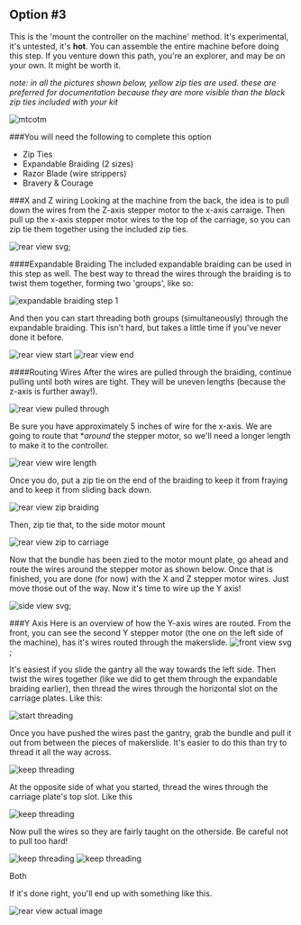 ## Option #3 
This is the 'mount the controller on the machine' method. It's experimental, it's untested, it's **hot**. You can assemble the entire machine before doing this step. If you venture down this path, you're an explorer, and may be on your own. It might be worth it.


_note: in all the pictures shown below, yellow zip ties are used. these are preferred for documentation because they are more visible than the black zip ties included with your kit_

![mtcotm](wiring/68-so_wiring-067.jpg)

###You will need the following to complete this option

* Zip Ties
* Expandable Braiding (2 sizes)
* Razor Blade (wire strippers)
* Bravery & Courage

###X and Z wiring 
Looking at the machine from the back, the idea is to pull down the wires from the Z-axis stepper motor to the x-axis carraige. Then pull up the x-axis stepper motor wires to the top of the carriage, so you can zip tie them together using the included zip ties. 

![rear view svg](wiring/wiring_3_rearview.svg);


####Expandable Braiding
The included expandable braiding can be used in this step as well. The best way to thread the wires through the braiding is to twist them together, forming two 'groups', like so:

![expandable braiding step 1](wiring/38-so_wiring-037.jpg)

And then you can start threading both groups (simultaneously) through the expandable braiding. This isn't hard, but takes a little time if you've never done it before. 

![rear view start](wiring/39-so_wiring-038.jpg) ![rear view end](wiring/40-so_wiring-039.jpg)


####Routing Wires
After the wires are pulled through the braiding, continue pulling until both wires are tight. They will be uneven lengths (because the z-axis is further away!).

![rear view pulled through](wiring/43-so_wiring-042.jpg)

Be sure you have approximately 5 inches of wire for the x-axis. We are going to route that **around* the stepper motor, so we'll need a longer length to make it to the controller.

![rear view wire length](wiring/46-so_wiring-045.jpg)

Once you do, put a zip tie on the end of the braiding to keep it from fraying and to keep it from sliding back down. 

![rear view zip braiding](wiring/44-so_wiring-043.jpg)

Then, zip tie that, to the side motor mount

![rear view zip to carriage](wiring/47-so_wiring-046.jpg)

Now that the bundle has been zied to the motor mount plate, go ahead and route the wires around the stepper motor as shown below. Once that is finished, you are done (for now) with the X and Z stepper motor wires. Just move those out of the way. Now it's time to wire up the Y axis!

![side view svg](wiring/wiring_3_sideview.svg);

###Y Axis
Here is an overview of how the Y-axis wires are routed. From the front, you can see the second Y stepper motor (the one on the left side of the machine), has it's wires routed through the makerslide. 
![front view svg](wiring/wiring_3_frontview.svg);

It's easiest if you slide the gantry all the way towards the left side. Then twist the wires together (like we did to get them through the expandable braiding earlier), then thread the wires through the horizontal slot on the carriage plates. Like this:

![start threading](27-so_wiring-026.jpg)

Once you have pushed the wires past the gantry, grab the bundle and pull it out from between the pieces of makerslide. It's easier to do this than try to thread it all the way across.

![keep threading](28-so_wiring-027.jpg)

At the opposite side of what you started, thread the wires through the carriage plate's top slot. Like this

![keep threading](29-so_wiring-028.jpg)

Now pull the wires so they are fairly taught on the otherside. Be careful not to pull too hard!

![keep threading](31-so_wiring-030.jpg)
![keep threading](30-so_wiring-029.jpg)

Both 

If it's done right, you'll end up with something like this. 

![rear view actual image](wiring/68-so_wiring-067.jpg)
